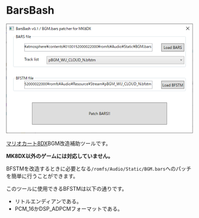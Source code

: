 # BarsBash

![BarsBash](BarsBash.png) 

[マリオカート8DX](https://www.nintendo.co.jp/switch/aabpa/index.html)BGM改造補助ツールです。

**MK8DX以外のゲームには対応していません。**

BFSTMを改造するときに必要となる`/romfs/Audio/Static/BGM.bars`へのパッチを簡単に行うことができます。

このツールに使用できるBFSTMは以下の通りです。
 * リトルエンディアンである。
 * PCM_16かDSP_ADPCMフォーマットである。